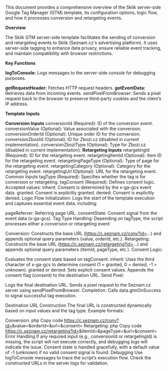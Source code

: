 This document provides a comprehensive overview of the Sklik server-side Google Tag Manager (GTM) template, its configuration options, logic flow, and how it processes conversion and retargeting events.

**Overview**

The Sklik GTM server-side template facilitates the sending of conversion and retargeting events to Sklik (Seznam.cz's advertising platform). It uses server-side tagging to enhance data privacy, ensure reliable event tracking, and maintain compatibility with browser restrictions.

**Key Functions**

**logToConsole:** Logs messages to the server-side console for debugging purposes.

**getRequestHeader:** Fetches HTTP request headers.
**getEventData:** Retrieves data from incoming events.
sendPixelFromBrowser: Sends a pixel request back to the browser to preserve third-party cookies and the client’s IP address.

**Template Inputs**

**Conversion Inputs**
conversionId (Required): ID of the conversion event.
conversionValue (Optional): Value associated with the conversion.
conversionOrderId (Optional): Unique order ID for the conversion.
conversionZboziId (Optional): ID for Zbozi.cz (disabled in current implementation).
conversionZboziType (Optional): Type for Zbozi.cz (disabled in current implementation).
**Retargeting Inputs**
retargetingId (Required): ID for the retargeting event.
retargetingItemId (Optional): Item ID for the retargeting event.
retargetingPageType (Optional): Type of page for the retargeting event.
retargetingCategory (Optional): Category for the retargeting event.
retargetingUrl (Optional): URL for the retargeting event.
Common Inputs
tagType (Required): Specifies whether the tag is for conversion or retargeting.
tagConsent (Required): Defines consent logic. Accepted values:
inherit: Consent is determined by the x-ga-gcs event data.
granted: Consent is explicitly granted.
denied: Consent is explicitly denied.
Logic Flow
Initialization:
Logs the start of the template execution and captures essential event data, including:

pageReferrer: Referring page URL.
consentState: Consent signal from the event data (x-ga-gcs).
Tag Type Handling:
Depending on tagType, the script processes either a conversion or retargeting event:

Conversion: Constructs the base URL (https://c.seznam.cz/conv?id=...) and appends optional query parameters (value, orderId, etc.).
Retargeting: Constructs the base URL (https://c.seznam.cz/retargeting?id=...) and appends optional query parameters (itemId, pageType, etc.).
Consent Logic:

Evaluates the consent state based on tagConsent:
inherit: Uses the third character of x-ga-gcs to determine consent (1 = granted, 0 = denied, -1 = unknown).
granted or denied: Sets explicit consent values.
Appends the consent flag (consent) to the destination URL.
Send Pixel:

Logs the final destination URL.
Sends a pixel request to the Seznam.cz server using sendPixelFromBrowser.
Completion:
Calls data.gtmOnSuccess to signal successful tag execution.

Destination URL Construction
The final URL is constructed dynamically based on input values and the tag type. Example formats:

Conversion:
php
Copy code
https://c.seznam.cz/conv?id=<conversionId>&value=<conversionValue>&orderId=<conversionOrderId>&url=<pageReferrer>&consent=<consentValue>
Retargeting:
php
Copy code
https://c.seznam.cz/retargeting?id=<retargetingId>&itemId=<retargetingItemId>&pageType=<retargetingPageType>&url=<pageReferrer>&consent=<consentValue>
Error Handling
If any required input (e.g., conversionId or retargetingId) is missing, the script will not execute correctly, and debugging logs will indicate the issue.
Consent state is handled gracefully, with a default value of -1 (unknown) if no valid consent signal is found.
Debugging
Use logToConsole messages to trace the script’s execution flow.
Check the constructed URLs in the server logs for validation.
